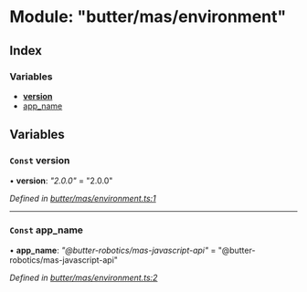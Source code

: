 
# Module: "butter/mas/environment"

## Index

### Variables

* [__version__](_butter_mas_environment_.md#const-__version__)
* [app_name](_butter_mas_environment_.md#const-app_name)

## Variables

### `Const` __version__

• **__version__**: *"2.0.0"* = "2.0.0"

*Defined in [butter/mas/environment.ts:1](https://github.com/butter-robotics/Butter.MAS.JavascriptAPI/blob/3caa871/butter/mas/environment.ts#L1)*

___

### `Const` app_name

• **app_name**: *"@butter-robotics/mas-javascript-api"* = "@butter-robotics/mas-javascript-api"

*Defined in [butter/mas/environment.ts:2](https://github.com/butter-robotics/Butter.MAS.JavascriptAPI/blob/3caa871/butter/mas/environment.ts#L2)*
